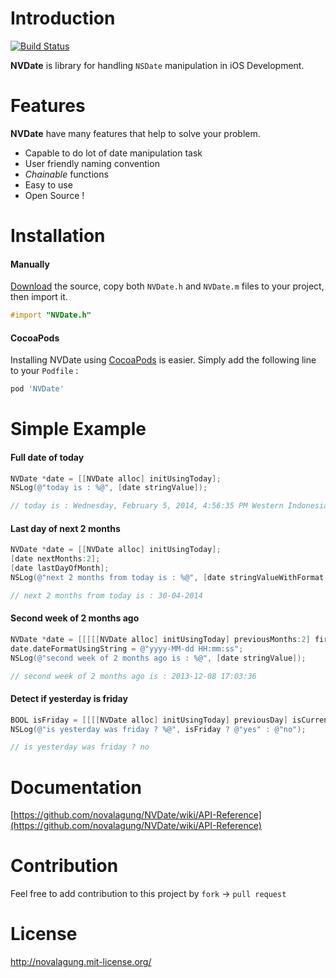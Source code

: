 Introduction
======

[![Build Status](https://travis-ci.org/novalagung/NVDate.png?branch=master)](https://travis-ci.org/novalagung/NVDate)

__NVDate__ is library for handling `NSDate` manipulation in iOS Development.


Features
======
__NVDate__ have many features that help to solve your problem.

* Capable to do lot of date manipulation task
* User friendly naming convention
* _Chainable_ functions
* Easy to use
* Open Source !


Installation
======

#### Manually

[Download](https://github.com/novalagung/NVDate/archive/master.zip) the source, copy both `NVDate.h` and `NVDate.m` files to your project, then import it.

```objectivec
#import "NVDate.h"
```

#### CocoaPods

Installing NVDate using [CocoaPods](http://cocoapods.org/) is easier. Simply add the following line to your `Podfile` :

```ruby
pod 'NVDate'
```


Simple Example
======
    
#### Full date of today

```objectivec
NVDate *date = [[NVDate alloc] initUsingToday];
NSLog(@"today is : %@", [date stringValue]);

// today is : Wednesday, February 5, 2014, 4:56:35 PM Western Indonesia Time
```

#### Last day of next 2 months

```objectivec
NVDate *date = [[NVDate alloc] initUsingToday];
[date nextMonths:2];
[date lastDayOfMonth];
NSLog(@"next 2 months from today is : %@", [date stringValueWithFormat:@"dd-MM-yyyy"]);

// next 2 months from today is : 30-04-2014
```

#### Second week of 2 months ago
    
```objectivec
NVDate *date = [[[[[NVDate alloc] initUsingToday] previousMonths:2] firstDayOfMonth] nextWeek];
date.dateFormatUsingString = @"yyyy-MM-dd HH:mm:ss";
NSLog(@"second week of 2 months ago is : %@", [date stringValue]);

// second week of 2 months ago is : 2013-12-08 17:03:36
```

#### Detect if yesterday is friday

```objectivec
BOOL isFriday = [[[[NVDate alloc] initUsingToday] previousDay] isCurrentDayName:NVDayUnitFriday];
NSLog(@"is yesterday was friday ? %@", isFriday ? @"yes" : @"no");

// is yesterday was friday ? no
```

Documentation
======

[https://github.com/novalagung/NVDate/wiki/API-Reference](https://github.com/novalagung/NVDate/wiki/API-Reference)


Contribution
======

Feel free to add contribution to this project by `fork` -> `pull request`


License
======

http://novalagung.mit-license.org/
